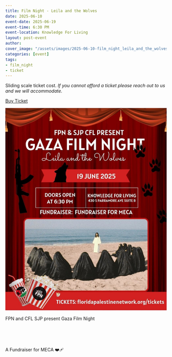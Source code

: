 ```yaml
---
title: Film Night - Leila and the Wolves
date: 2025-06-10
event-date: 2025-06-19
event-time: 6:30 PM
event-location: Knowledge For Living
layout: post-event
author: 
cover_image: "/assets/images/2025-06-10-film_night_leila_and_the_wolves/1.jpeg"
categories: [event]
tags:
- film_night
- ticket
---
```


<p>Sliding scale ticket cost.
<i>If you cannot afford a ticket please reach out to us and we will accommodate.</i></p>
<div class="button-container">
    <div class="button">
    <a href="https://givebutter.com/xY21NM" target="_blank">Buy Ticket</a>
    </div>
</div>

![1](/assets/images/2025-06-10-film_night_leila_and_the_wolves/1.jpeg)

<p style="text-align: left;">
FPN and CFL SJP present Gaza Film Night<br/><br/>

<br/><br/>

A Fundraiser for MECA ❤️‍🩹
</p>